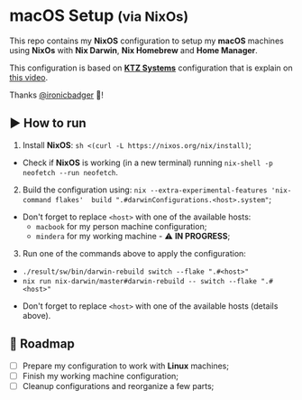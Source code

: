 # macOS Setup <small>(via NixOs)</small>

This repo contains my **NixOS** configuration to setup my **macOS** machines using **NixOs** with **Nix Darwin**, **Nix Homebrew** and **Home Manager**.

This configuration is based on **[KTZ Systems](https://github.com/ironicbadger/nix-config)** configuration that is explain on [this video](https://www.youtube.com/watch?v=qUmZtC6ts0M).

Thanks [@ironicbadger](https://github.com/ironicbadger) 🙏!

## ▶️ How to run

1. Install **NixOS**: `sh <(curl -L https://nixos.org/nix/install)`;
  * Check if **NixOS** is working (in a new terminal) running `nix-shell -p neofetch --run neofetch`.
2. Build the configuration using: `nix --extra-experimental-features 'nix-command flakes'  build ".#darwinConfigurations.<host>.system"`;
  * Don't forget to replace `<host>` with one of the available hosts:
    - `macbook` for my person machine configuration;
    - `mindera` for my working machine - ⚠️ **IN PROGRESS**;
3. Run one of the commands above to apply the configuration:
  * `./result/sw/bin/darwin-rebuild switch --flake ".#<host>"`
  * `nix run nix-darwin/master#darwin-rebuild -- switch --flake ".#<host>"`
  - Don't forget to replace `<host>` with one of the available hosts (details above).

## 📃 Roadmap

- [ ] Prepare my configuration to work with **Linux** machines;
- [ ] Finish my working machine configuration;
- [ ] Cleanup configurations and reorganize a few parts;
